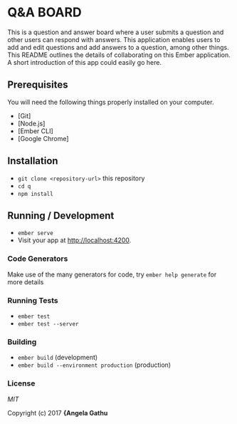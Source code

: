 # Q&A BOARD
This is a question and answer board where a user submits a question and other users can respond with answers. This application enables users to add and edit questions and add answers to a question, among other things.
This README outlines the details of collaborating on this Ember application.
A short introduction of this app could easily go here.

## Prerequisites

You will need the following things properly installed on your computer.

* [Git]
* [Node.js]
* [Ember CLI]
* [Google Chrome]

## Installation

* `git clone <repository-url>` this repository
* `cd q`
* `npm install`

## Running / Development

* `ember serve`
* Visit your app at [http://localhost:4200](http://localhost:4200).

### Code Generators

Make use of the many generators for code, try `ember help generate` for more details

### Running Tests

* `ember test`
* `ember test --server`

### Building

* `ember build` (development)
* `ember build --environment production` (production)

### License

*MIT*

Copyright (c) 2017 **{Angela Gathu**
